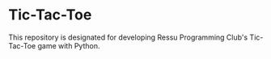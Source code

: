 # Tic-Tac-Toe
This repository is designated for developing Ressu Programming Club's Tic-Tac-Toe game with Python.
